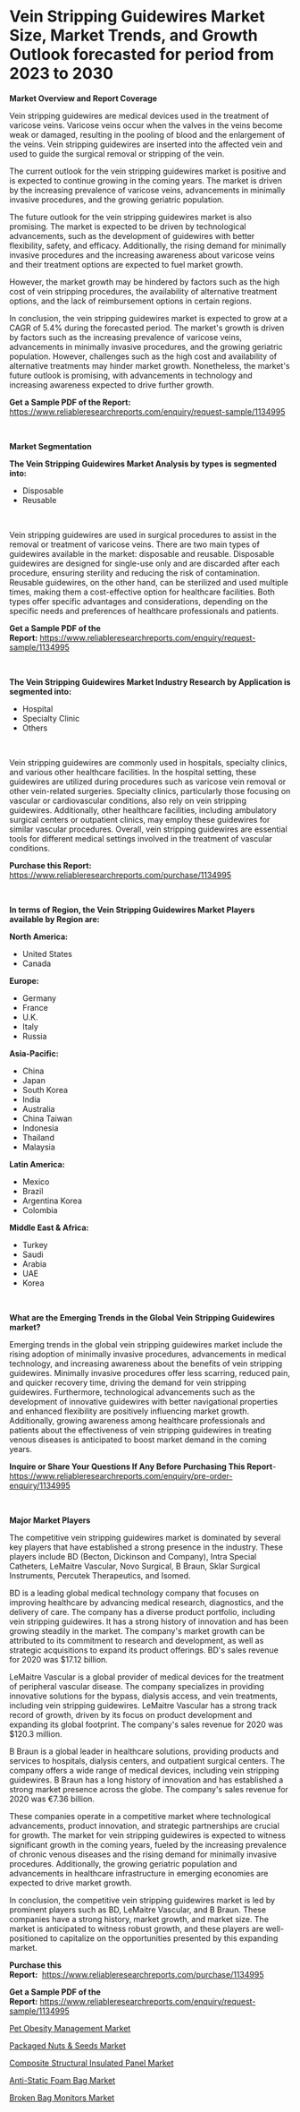 <p><h1>Vein Stripping Guidewires Market Size, Market Trends, and Growth Outlook forecasted for period from 2023 to 2030</h1></p><p><strong>Market Overview and Report Coverage</strong></p>
<p><p>Vein stripping guidewires are medical devices used in the treatment of varicose veins. Varicose veins occur when the valves in the veins become weak or damaged, resulting in the pooling of blood and the enlargement of the veins. Vein stripping guidewires are inserted into the affected vein and used to guide the surgical removal or stripping of the vein.</p><p>The current outlook for the vein stripping guidewires market is positive and is expected to continue growing in the coming years. The market is driven by the increasing prevalence of varicose veins, advancements in minimally invasive procedures, and the growing geriatric population.</p><p>The future outlook for the vein stripping guidewires market is also promising. The market is expected to be driven by technological advancements, such as the development of guidewires with better flexibility, safety, and efficacy. Additionally, the rising demand for minimally invasive procedures and the increasing awareness about varicose veins and their treatment options are expected to fuel market growth.</p><p>However, the market growth may be hindered by factors such as the high cost of vein stripping procedures, the availability of alternative treatment options, and the lack of reimbursement options in certain regions.</p><p>In conclusion, the vein stripping guidewires market is expected to grow at a CAGR of 5.4% during the forecasted period. The market's growth is driven by factors such as the increasing prevalence of varicose veins, advancements in minimally invasive procedures, and the growing geriatric population. However, challenges such as the high cost and availability of alternative treatments may hinder market growth. Nonetheless, the market's future outlook is promising, with advancements in technology and increasing awareness expected to drive further growth.</p></p>
<p><strong>Get a Sample PDF of the Report:</strong> <a href="https://www.reliableresearchreports.com/enquiry/request-sample/1134995">https://www.reliableresearchreports.com/enquiry/request-sample/1134995</a></p>
<p>&nbsp;</p>
<p><strong>Market Segmentation</strong></p>
<p><strong>The Vein Stripping Guidewires Market Analysis by types is segmented into:</strong></p>
<p><ul><li>Disposable</li><li>Reusable</li></ul></p>
<p>&nbsp;</p>
<p><p>Vein stripping guidewires are used in surgical procedures to assist in the removal or treatment of varicose veins. There are two main types of guidewires available in the market: disposable and reusable. Disposable guidewires are designed for single-use only and are discarded after each procedure, ensuring sterility and reducing the risk of contamination. Reusable guidewires, on the other hand, can be sterilized and used multiple times, making them a cost-effective option for healthcare facilities. Both types offer specific advantages and considerations, depending on the specific needs and preferences of healthcare professionals and patients.</p></p>
<p><strong>Get a Sample PDF of the Report:</strong>&nbsp;<a href="https://www.reliableresearchreports.com/enquiry/request-sample/1134995">https://www.reliableresearchreports.com/enquiry/request-sample/1134995</a></p>
<p>&nbsp;</p>
<p><strong>The Vein Stripping Guidewires Market Industry Research by Application is segmented into:</strong></p>
<p><ul><li>Hospital</li><li>Specialty Clinic</li><li>Others</li></ul></p>
<p>&nbsp;</p>
<p><p>Vein stripping guidewires are commonly used in hospitals, specialty clinics, and various other healthcare facilities. In the hospital setting, these guidewires are utilized during procedures such as varicose vein removal or other vein-related surgeries. Specialty clinics, particularly those focusing on vascular or cardiovascular conditions, also rely on vein stripping guidewires. Additionally, other healthcare facilities, including ambulatory surgical centers or outpatient clinics, may employ these guidewires for similar vascular procedures. Overall, vein stripping guidewires are essential tools for different medical settings involved in the treatment of vascular conditions.</p></p>
<p><strong>Purchase this Report:</strong>&nbsp; <a href="https://www.reliableresearchreports.com/purchase/1134995">https://www.reliableresearchreports.com/purchase/1134995</a></p>
<p>&nbsp;</p>
<p><strong>In terms of Region, the Vein Stripping Guidewires Market Players available by Region are:</strong></p>
<p>
    <p> <strong> North America: </strong>
        <ul>
            <li>United States</li>
            <li>Canada</li>
        </ul>
        </p> 
    <p> <strong> Europe: </strong>
        <ul>
            <li>Germany</li>
            <li>France</li>
            <li>U.K.</li>
            <li>Italy</li>
            <li>Russia</li>
        </ul>
        </p> 
    <p> <strong> Asia-Pacific: </strong>
        <ul>
            <li>China</li>
            <li>Japan</li>
            <li>South Korea</li>
            <li>India</li>
            <li>Australia</li>
            <li>China Taiwan</li>
            <li>Indonesia</li>
            <li>Thailand</li>
            <li>Malaysia</li>
        </ul>
        </p> 
    <p> <strong> Latin America: </strong>
        <ul>
            <li>Mexico</li>
            <li>Brazil</li>
            <li>Argentina Korea</li>
            <li>Colombia</li>
        </ul>
        </p> 
    <p> <strong> Middle East & Africa: </strong>
        <ul>
            <li>Turkey</li>
            <li>Saudi</li>
            <li>Arabia</li>
            <li>UAE</li>
            <li>Korea</li>
        </ul>
    </p>
    </p>
<p>&nbsp;</p>
<p><strong>What are the Emerging Trends in the Global Vein Stripping Guidewires market?</strong></p>
<p><p>Emerging trends in the global vein stripping guidewires market include the rising adoption of minimally invasive procedures, advancements in medical technology, and increasing awareness about the benefits of vein stripping guidewires. Minimally invasive procedures offer less scarring, reduced pain, and quicker recovery time, driving the demand for vein stripping guidewires. Furthermore, technological advancements such as the development of innovative guidewires with better navigational properties and enhanced flexibility are positively influencing market growth. Additionally, growing awareness among healthcare professionals and patients about the effectiveness of vein stripping guidewires in treating venous diseases is anticipated to boost market demand in the coming years.</p></p>
<p><strong>Inquire or Share Your Questions If Any Before Purchasing This Report</strong>- <a href="https://www.reliableresearchreports.com/enquiry/pre-order-enquiry/1134995">https://www.reliableresearchreports.com/enquiry/pre-order-enquiry/1134995</a></p>
<p>&nbsp;</p>
<p><strong>Major Market Players</strong></p>
<p><p>The competitive vein stripping guidewires market is dominated by several key players that have established a strong presence in the industry. These players include BD (Becton, Dickinson and Company), Intra Special Catheters, LeMaitre Vascular, Novo Surgical, B Braun, Sklar Surgical Instruments, Percutek Therapeutics, and Isomed.</p><p>BD is a leading global medical technology company that focuses on improving healthcare by advancing medical research, diagnostics, and the delivery of care. The company has a diverse product portfolio, including vein stripping guidewires. It has a strong history of innovation and has been growing steadily in the market. The company's market growth can be attributed to its commitment to research and development, as well as strategic acquisitions to expand its product offerings. BD's sales revenue for 2020 was $17.12 billion.</p><p>LeMaitre Vascular is a global provider of medical devices for the treatment of peripheral vascular disease. The company specializes in providing innovative solutions for the bypass, dialysis access, and vein treatments, including vein stripping guidewires. LeMaitre Vascular has a strong track record of growth, driven by its focus on product development and expanding its global footprint. The company's sales revenue for 2020 was $120.3 million.</p><p>B Braun is a global leader in healthcare solutions, providing products and services to hospitals, dialysis centers, and outpatient surgical centers. The company offers a wide range of medical devices, including vein stripping guidewires. B Braun has a long history of innovation and has established a strong market presence across the globe. The company's sales revenue for 2020 was €7.36 billion.</p><p>These companies operate in a competitive market where technological advancements, product innovation, and strategic partnerships are crucial for growth. The market for vein stripping guidewires is expected to witness significant growth in the coming years, fueled by the increasing prevalence of chronic venous diseases and the rising demand for minimally invasive procedures. Additionally, the growing geriatric population and advancements in healthcare infrastructure in emerging economies are expected to drive market growth.</p><p>In conclusion, the competitive vein stripping guidewires market is led by prominent players such as BD, LeMaitre Vascular, and B Braun. These companies have a strong history, market growth, and market size. The market is anticipated to witness robust growth, and these players are well-positioned to capitalize on the opportunities presented by this expanding market.</p></p>
<p><strong>Purchase this Report:</strong>&nbsp;&nbsp;<a href="https://www.reliableresearchreports.com/purchase/1134995">https://www.reliableresearchreports.com/purchase/1134995</a></p>
<p></p>
<p><strong>Get a Sample PDF of the Report:</strong>&nbsp;<a href="https://www.reliableresearchreports.com/enquiry/request-sample/1134995">https://www.reliableresearchreports.com/enquiry/request-sample/1134995</a></p>
<p><p><a href="https://github.com/ruslanpoljakovrd177/Market-Research-Report-List-1/blob/main/pet-obesity-management-market.md">Pet Obesity Management Market</a></p><p><a href="https://github.com/gulaimolin/Market-Research-Report-List-1/blob/main/packaged-nuts-seeds-market.md">Packaged Nuts & Seeds Market</a></p><p><a href="https://medium.com/@tatemonahan564856/composite-structural-insulated-panel-market-focuses-on-market-share-size-and-projected-forecast-3df52050b01c">Composite Structural Insulated Panel Market</a></p><p><a href="https://medium.com/@marcoshoppe2023/anti-static-foam-bag-market-insights-into-market-cagr-market-trends-and-growth-strategies-678197315dd9">Anti-Static Foam Bag Market</a></p><p><a href="https://www.linkedin.com/pulse/decoding-broken-bag-monitors-market-deep-dive-latest-trends-1c/">Broken Bag Monitors Market</a></p></p>